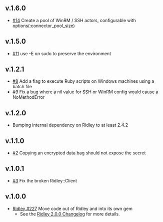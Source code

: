 ## v.1.6.0
* [#14](https://github.com/RiotGames/ridley-connectors/pull/14) Create
  a pool of WinRM / SSH actors, configurable with options(:connector\_pool\_size)

## v.1.5.0
* [#11](https://github.com/RiotGames/ridley-connectors/pull/11) use -E on sudo to preserve the environment

## v.1.2.1

* [#8](https://github.com/RiotGames/ridley-connectors/pull/8) Add a flag to execute Ruby scripts on Windows machines using a batch file
* [#9](https://github.com/RiotGames/ridley-connectors/pull/9) Fix a bug where a nil value for SSH or WinRM config would cause a NoMethodError

## v.1.2.0

* Bumping internal dependency on Ridley to at least 2.4.2

## v.1.1.0

* [#2](https://github.com/RiotGames/ridley-connectors/pull/2) Copying an encrypted data bag should not expose the secret

## v.1.0.1

* [#3](https://github.com/RiotGames/ridley-connectors/pull/3) Fix the broken Ridley::Client

## v.1.0.0

* [Ridley #227](https://github.com/RiotGames/ridley/pull/227) Move code out of Ridley and into its own gem
  * See the [Ridley 2.0.0 Changelog](https://github.com/RiotGames/ridley/blob/v2.0.0/CHANGELOG.md) for more details.
